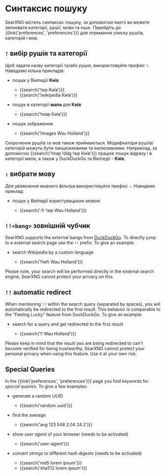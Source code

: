 # Синтаксис пошуку

SearXNG містить синтаксис пошуку, за допомогою якого ви можете змінювати категорії,
рушії, мови та інше.  Перейдіть до {{link('preferences', 'preferences')}} для отримання
списку рушіїв, категорій і мов.

## `!` вибір рушія та категорії

Щоб задати назву категорії та/або рушія, використовуйте префікс `!`.  Наведемо кілька прикладів:

- пошук у Вікіпедії **Київ**

  - {{search('!wp Київ')}}
  - {{search('!wikipedia Київ')}}

- пошук в категорії **мапа** для **Київ**

  - {{search('!map Київ')}}

- пошук зображення

  - {{search('!images Wau Holland')}}

Скорочення рушіїв та мов також приймаються.  Модифікатори рушіїв/категорій
можуть бути ланцюжковими та інклюзивними.  Наприклад, за допомогою {{search('!map !ddg !wp
Київ')}} працює пошук відразу і в категорії мапи, а також у DuckDuckGo та Вікіпедії - **Київ**.

## `:` вибрати мову

Для увімкнення мовного фільтра використовуйте префікс `:`.  Наведемо приклад:

- пошук у Вікіпедії користувацькою мовою

  - {{search(':fr !wp Wau Holland')}}

## `!!<bang>` зовнішній чубчик

SearXNG supports the external bangs from [DuckDuckGo].  To directly jump to a
external search page use the `!!` prefix.  To give an example:

- search Wikipedia by a custom language

  - {{search('!!wfr Wau Holland')}}

Please note, your search will be performed directly in the external search
engine, SearXNG cannot protect your privacy on this.

[DuckDuckGo]: https://duckduckgo.com/bang

## `!!` automatic redirect

When mentioning `!!` within the search query (separated by spaces), you will
automatically be redirected to the first result.  This behavior is comparable to
the "Feeling Lucky" feature from DuckDuckGo.  To give an example:

- search for a query and get redirected to the first result

  - {{search('!! Wau Holland')}}

Please keep in mind that the result you are being redirected to can't become
verified for being trustworthy, SearXNG cannot protect your personal privacy
when using this feature.  Use it at your own risk.

## Special Queries

In the {{link('preferences', 'preferences')}} page you find keywords for
_special queries_.  To give a few examples:

- generate a random UUID

  - {{search('random uuid')}}

- find the average

  - {{search('avg 123 548 2.04 24.2')}}

- show _user agent_ of your browser (needs to be activated)

  - {{search('user-agent')}}

- convert strings to different hash digests (needs to be activated)

  - {{search('md5 lorem ipsum')}}
  - {{search('sha512 lorem ipsum')}}
